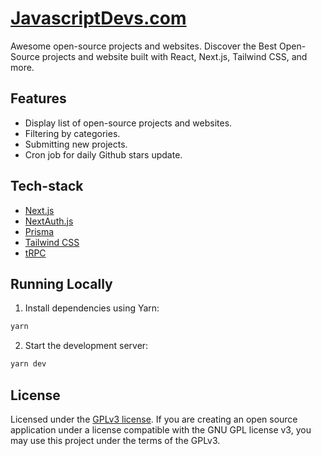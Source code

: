 # [JavascriptDevs.com](https://javascriptdevs.com)

Awesome open-source projects and websites. Discover the Best Open-Source projects and website built with React, Next.js, Tailwind CSS, and more.

## Features

- Display list of open-source projects and websites.
- Filtering by categories.
- Submitting new projects.
- Cron job for daily Github stars update.

## Tech-stack

- [Next.js](https://nextjs.org)
- [NextAuth.js](https://next-auth.js.org)
- [Prisma](https://prisma.io)
- [Tailwind CSS](https://tailwindcss.com)
- [tRPC](https://trpc.io)

## Running Locally

1. Install dependencies using Yarn:

```sh
yarn
```

2. Start the development server:

```sh
yarn dev
```

## License

Licensed under the [GPLv3 license](https://github.com/tuanphungcz/javascriptdevs.com/blob/main/license.md). If you are creating an open source application under a license compatible with the GNU GPL license v3, you may use this project under the terms of the GPLv3.
